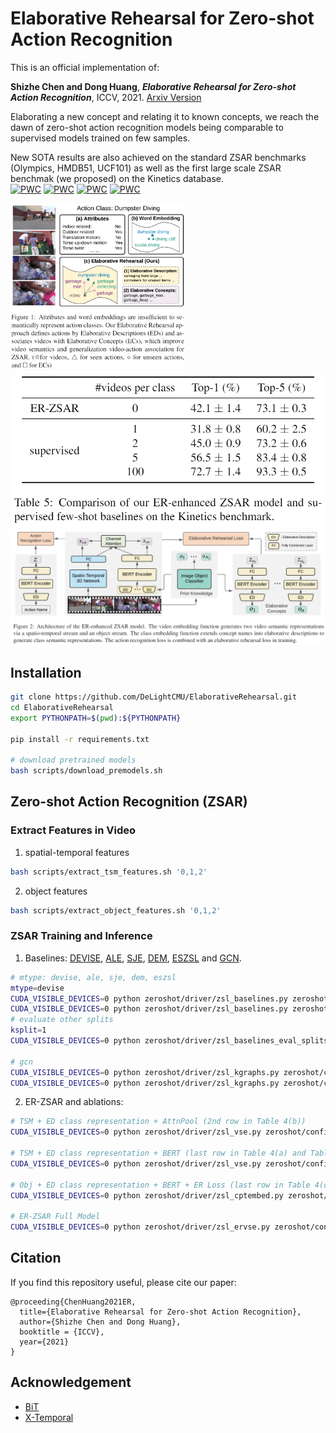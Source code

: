 # Elaborative Rehearsal for Zero-shot Action Recognition
  
This is an official implementation of:

**Shizhe Chen and Dong Huang**, ***Elaborative Rehearsal for Zero-shot Action Recognition***, ICCV, 2021. [Arxiv Version](https://arxiv.org/abs/2108.02833)

Elaborating a new concept and relating it to known concepts, we reach the dawn of zero-shot action recognition models being comparable to supervised models trained on few samples.

New SOTA results are also achieved on the standard ZSAR benchmarks (Olympics, HMDB51, UCF101) as well as the first large scale ZSAR benchmak (we proposed) on the Kinetics database.  
[![PWC](https://img.shields.io/endpoint.svg?url=https://paperswithcode.com/badge/elaborative-rehearsal-for-zero-shot-action/zero-shot-action-recognition-on-hmdb51)](https://paperswithcode.com/sota/zero-shot-action-recognition-on-hmdb51?p=elaborative-rehearsal-for-zero-shot-action)
[![PWC](https://img.shields.io/endpoint.svg?url=https://paperswithcode.com/badge/elaborative-rehearsal-for-zero-shot-action/zero-shot-action-recognition-on-olympics)](https://paperswithcode.com/sota/zero-shot-action-recognition-on-olympics?p=elaborative-rehearsal-for-zero-shot-action)
[![PWC](https://img.shields.io/endpoint.svg?url=https://paperswithcode.com/badge/elaborative-rehearsal-for-zero-shot-action/zero-shot-action-recognition-on-ucf101)](https://paperswithcode.com/sota/zero-shot-action-recognition-on-ucf101?p=elaborative-rehearsal-for-zero-shot-action)
[![PWC](https://img.shields.io/endpoint.svg?url=https://paperswithcode.com/badge/elaborative-rehearsal-for-zero-shot-action/zero-shot-action-recognition-on-kinetics)](https://paperswithcode.com/sota/zero-shot-action-recognition-on-kinetics?p=elaborative-rehearsal-for-zero-shot-action)


<img src = "figures/teaser.png" width ="280" /> <img src = "figures/ZSARvsFew.png" width ="520" />
<img src = "figures/framework.png" width ="800" />


## Installation
```bash
git clone https://github.com/DeLightCMU/ElaborativeRehearsal.git
cd ElaborativeRehearsal
export PYTHONPATH=$(pwd):${PYTHONPATH}

pip install -r requirements.txt

# download pretrained models
bash scripts/download_premodels.sh
```


## Zero-shot Action Recognition (ZSAR)

### Extract Features in Video
1. spatial-temporal features
```bash
bash scripts/extract_tsm_features.sh '0,1,2'
```

2. object features
```bash
bash scripts/extract_object_features.sh '0,1,2'
```

### ZSAR Training and Inference

1. Baselines: [DEVISE](https://papers.nips.cc/paper/2013/hash/7cce53cf90577442771720a370c3c723-Abstract.html), [ALE](https://arxiv.org/abs/1503.08677), [SJE](https://arxiv.org/abs/1409.8403), [DEM](https://arxiv.org/abs/1611.05088), [ESZSL](http://proceedings.mlr.press/v37/romera-paredes15.html) and [GCN](https://arxiv.org/abs/2008.12432).
```bash
# mtype: devise, ale, sje, dem, eszsl
mtype=devise
CUDA_VISIBLE_DEVICES=0 python zeroshot/driver/zsl_baselines.py zeroshot/configs/zsl_baseline_${mtype}_config.yaml ${mtype} --is_train
CUDA_VISIBLE_DEVICES=0 python zeroshot/driver/zsl_baselines.py zeroshot/configs/zsl_baseline_${mtype}_config.yaml ${mtype} --eval_set tst
# evaluate other splits
ksplit=1
CUDA_VISIBLE_DEVICES=0 python zeroshot/driver/zsl_baselines_eval_splits.py zeroshot/configs/zsl_baseline_${mtype}_config.yaml ${mtype} ${ksplit}

# gcn
CUDA_VISIBLE_DEVICES=0 python zeroshot/driver/zsl_kgraphs.py zeroshot/configs/zsl_baseline_kgraph_config.yaml --is_train
CUDA_VISIBLE_DEVICES=0 python zeroshot/driver/zsl_kgraphs.py zeroshot/configs/zsl_baseline_kgraph_config.yaml --eval_set tst
```

2. ER-ZSAR and ablations:
```bash
# TSM + ED class representation + AttnPool (2nd row in Table 4(b))
CUDA_VISIBLE_DEVICES=0 python zeroshot/driver/zsl_vse.py zeroshot/configs/zsl_vse_wordembed_config.yaml --is_train --resume_file datasets/Kinetics/zsl220/word.glove42b.th

# TSM + ED class representation + BERT (last row in Table 4(a) and Table 4(b))
CUDA_VISIBLE_DEVICES=0 python zeroshot/driver/zsl_vse.py zeroshot/configs/zsl_vse_config.yaml --is_train

# Obj + ED class representation + BERT + ER Loss (last row in Table 4(c))
CUDA_VISIBLE_DEVICES=0 python zeroshot/driver/zsl_cptembed.py zeroshot/configs/zsl_cpt_config.yaml --is_train

# ER-ZSAR Full Model
CUDA_VISIBLE_DEVICES=0 python zeroshot/driver/zsl_ervse.py zeroshot/configs/zsl_ervse_config.yaml --is_train
```

## Citation
If you find this repository useful, please cite our paper:
```
@proceeding{ChenHuang2021ER,
  title={Elaborative Rehearsal for Zero-shot Action Recognition},
  author={Shizhe Chen and Dong Huang},
  booktitle = {ICCV},
  year={2021}
}
```

## Acknowledgement
- [BiT](https://github.com/google-research/big_transfer)
- [X-Temporal](https://github.com/Sense-X/X-Temporal)